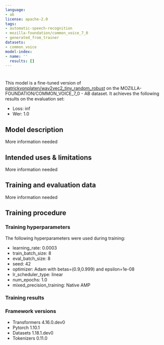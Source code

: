 ```yaml
---
language:
- ab
license: apache-2.0
tags:
- automatic-speech-recognition
- mozilla-foundation/common_voice_7_0
- generated_from_trainer
datasets:
- common_voice
model-index:
- name: ''
  results: []
---
```


<!-- This model card has been generated automatically according to the information the Trainer had access to. You
should probably proofread and complete it, then remove this comment. -->

# 

This model is a fine-tuned version of [patrickvonplaten/wav2vec2_tiny_random_robust](https://huggingface.co/patrickvonplaten/wav2vec2_tiny_random_robust) on the MOZILLA-FOUNDATION/COMMON_VOICE_7_0 - AB dataset.
It achieves the following results on the evaluation set:
- Loss: inf
- Wer: 1.0

## Model description

More information needed

## Intended uses & limitations

More information needed

## Training and evaluation data

More information needed

## Training procedure

### Training hyperparameters

The following hyperparameters were used during training:
- learning_rate: 0.0003
- train_batch_size: 8
- eval_batch_size: 8
- seed: 42
- optimizer: Adam with betas=(0.9,0.999) and epsilon=1e-08
- lr_scheduler_type: linear
- num_epochs: 1.0
- mixed_precision_training: Native AMP

### Training results



### Framework versions

- Transformers 4.16.0.dev0
- Pytorch 1.10.1
- Datasets 1.18.1.dev0
- Tokenizers 0.11.0
